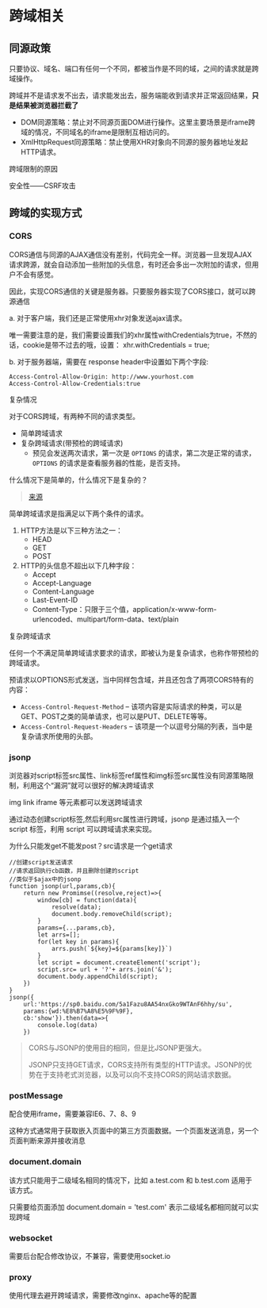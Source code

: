# 跨域相关

## 同源政策

只要协议、域名、端口有任何一个不同，都被当作是不同的域，之间的请求就是跨域操作。

跨域并不是请求发不出去，请求能发出去，服务端能收到请求并正常返回结果，**只是结果被浏览器拦截了**

* DOM同源策略：禁止对不同源页面DOM进行操作。这里主要场景是iframe跨域的情况，不同域名的iframe是限制互相访问的。
* XmlHttpRequest同源策略：禁止使用XHR对象向不同源的服务器地址发起HTTP请求。

跨域限制的原因

安全性——CSRF攻击

## 跨域的实现方式

### CORS

CORS通信与同源的AJAX通信没有差别，代码完全一样。浏览器一旦发现AJAX请求跨源，就会自动添加一些附加的头信息，有时还会多出一次附加的请求，但用户不会有感觉。

因此，实现CORS通信的关键是服务器。只要服务器实现了CORS接口，就可以跨源通信

a. 对于客户端，我们还是正常使用xhr对象发送ajax请求。

唯一需要注意的是，我们需要设置我们的xhr属性withCredentials为true，不然的话，cookie是带不过去的哦，设置： xhr.withCredentials = true;

b. 对于服务器端，需要在 response header中设置如下两个字段:

```JS
Access-Control-Allow-Origin: http://www.yourhost.com
Access-Control-Allow-Credentials:true
```

复杂情况

对于CORS跨域，有两种不同的请求类型。

* 简单跨域请求
* 复杂跨域请求(带预检的跨域请求)
  * 预见会发送两次请求，第一次是 `OPTIONS` 的请求，第二次是正常的请求， `OPTIONS` 的请求是查看服务器的性能，是否支持。

什么情况下是简单的，什么情况下是复杂的？

> [来源](https://juejin.im/post/5c46af87e51d4552232feaeb)

简单跨域请求是指满足以下两个条件的请求。

1. HTTP方法是以下三种方法之一：
   * HEAD
   * GET
   * POST
2. HTTP的头信息不超出以下几种字段：
   * Accept
   * Accept-Language
   * Content-Language
   * Last-Event-ID
   * Content-Type：只限于三个值，application/x-www-form-urlencoded、multipart/form-data、text/plain

复杂跨域请求

任何一个不满足简单跨域请求要求的请求，即被认为是复杂请求，也称作带预检的跨域请求。

预请求以OPTIONS形式发送，当中同样包含域，并且还包含了两项CORS特有的内容：

* `Access-Control-Request-Method` – 该项内容是实际请求的种类，可以是GET、POST之类的简单请求，也可以是PUT、DELETE等等。
* `Access-Control-Request-Headers` – 该项是一个以逗号分隔的列表，当中是复杂请求所使用的头部。

### jsonp

浏览器对script标签src属性、link标签ref属性和img标签src属性没有同源策略限制，利用这个“漏洞”就可以很好的解决跨域请求

img link iframe 等元素都可以发送跨域请求

通过动态创建script标签,然后利用src属性进行跨域，jsonp 是通过插入一个 script 标签，利用 script 可以跨域请求来实现。

为什么只能发get不能发post？src请求是一个get请求

```JS
//创建script发送请求
//请求返回执行cb函数，并且删除创建的script
//类似于$ajax中的jsonp
function jsonp(url,params,cb){
    return new Promimse((resolve,reject)=>{
        window[cb] = function(data){
            resolve(data);
            document.body.removeChild(script);
        }
        params={...params,cb},
        let arrs=[];
        for(let key in params){
            arrs.push(`${key}=${params[key]}`)
        }
        let script = document.createElement('script');
        script.src= url + '?'+ arrs.join('&');
        document.body.appendChild(script);
    })
}
jsonp({
    url:'https://sp0.baidu.com/5a1Fazu8AA54nxGko9WTAnF6hhy/su',
    params:{wd:%E8%B7%A8%E5%9F%9F},
    cb:'show'}).then(data=>{
        console.log(data)
    })
```

> CORS与JSONP的使用目的相同，但是比JSONP更强大。
>
> JSONP只支持GET请求，CORS支持所有类型的HTTP请求。JSONP的优势在于支持老式浏览器，以及可以向不支持CORS的网站请求数据。

### postMessage

配合使用iframe，需要兼容IE6、7、8、9

这种方式通常用于获取嵌入页面中的第三方页面数据。一个页面发送消息，另一个页面判断来源并接收消息

### document.domain

该方式只能用于二级域名相同的情况下，比如 a.test.com 和 b.test.com 适用于该方式。

只需要给页面添加 document.domain = 'test.com' 表示二级域名都相同就可以实现跨域

### websocket

需要后台配合修改协议，不兼容，需要使用socket.io

### proxy

使用代理去避开跨域请求，需要修改nginx、apache等的配置
